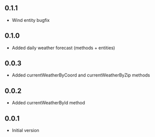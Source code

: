 ## 0.1.1

- Wind entity bugfix

## 0.1.0

- Added daily weather forecast (methods + entities)

## 0.0.3

- Added currentWeatherByCoord and currentWeatherByZip methods

## 0.0.2

- Added currentWeatherById method

## 0.0.1

- Initial version
